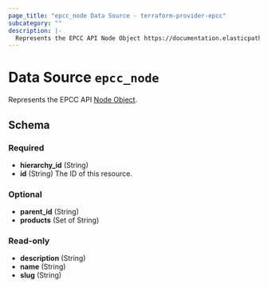 ```yaml
---
page_title: "epcc_node Data Source - terraform-provider-epcc"
subcategory: ""
description: |-
  Represents the EPCC API Node Object https://documentation.elasticpath.com/commerce-cloud/docs/api/pcm/hierarchies/index.html#the-node-object.
---
```


# Data Source `epcc_node`

Represents the EPCC API [Node Object](https://documentation.elasticpath.com/commerce-cloud/docs/api/pcm/hierarchies/index.html#the-node-object).



## Schema

### Required

- **hierarchy_id** (String)
- **id** (String) The ID of this resource.

### Optional

- **parent_id** (String)
- **products** (Set of String)

### Read-only

- **description** (String)
- **name** (String)
- **slug** (String)


